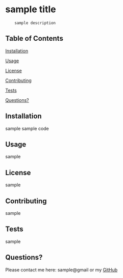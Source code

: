 # sample title
        sample description

## Table of Contents

[Installation](#Installation)

[Usage](#Usage)

[License](#License)

[Contributing](#Contributing)

[Tests](#Tests)

[Questions?](#Questions?)

## Installation
sample
        sample code

## Usage
sample

## License
sample

## Contributing
sample

## Tests
sample

## Questions?
Please contact me here: sample@gmail or my [GitHub](https://github.com/Eric-Wilder)

